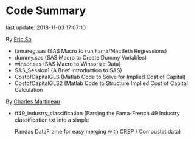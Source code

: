 # Code Summary
last update: 2018-11-03 17:07:10

By [Eric So](http://mitmgmtfaculty.mit.edu/eso/additional-materials/)

- famareg.sas (SAS Macro to run Fama/MacBeth Regressions)
- dummy.sas (SAS Macro to Create Dummy Variables)
- winsor.sas (SAS Macro to Winsorize Data)
- SAS_Session1 (A Brief Introduction to SAS)
- CostofCapitalGLS (Matlab Code to Solve for Implied Cost of Capital)
- CostofCapitalGLS2 (Matlab Code to Structure Implied Cost of Capital Calculation

By [Charles Martineau](https://www.charlesmartineau.com/)

- ff49_industry_classification (Parsing the Fama-French 49 Industry classification txt into a simple

  Pandas DataFrame for easy merging with CRSP / Compustat data)









